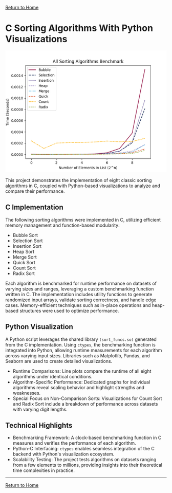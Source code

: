 [Return to Home](https://04mscott.github.io/)

# C Sorting Algorithms With Python Visualizations

![All sort funcs bm](https://raw.githubusercontent.com/04mscott/Sorting-Functions-C-/refs/heads/main/assets/img/All%20(10).png)

This project demonstrates the implementation of eight classic sorting algorithms in C, coupled with Python-based visualizations to analyze and compare their performance.

## C Implementation
The following sorting algorithms were implemented in C, utilizing efficient memory management and function-based modularity:
+ Bubble Sort
+ Selection Sort
+ Insertion Sort
+ Heap Sort
+ Merge Sort
+ Quick Sort
+ Count Sort
+ Radix Sort
  
Each algorithm is benchmarked for runtime performance on datasets of varying sizes and ranges, leveraging a custom benchmarking function written in C. The implementation includes utility functions to generate randomized input arrays, validate sorting correctness, and handle edge cases. Memory-efficient techniques such as in-place operations and heap-based structures were used to optimize performance.

## Python Visualization
A Python script leverages the shared library ```(sort_funcs.so)``` generated from the C implementation. Using ```ctypes```, the benchmarking function is integrated into Python, allowing runtime measurements for each algorithm across varying input sizes. Libraries such as Matplotlib, Pandas, and Seaborn are used to create detailed visualizations.
+ Runtime Comparisons: Line plots compare the runtime of all eight algorithms under identical conditions.
+ Algorithm-Specific Performance: Dedicated graphs for individual algorithms reveal scaling behavior and highlight strengths and weaknesses.
+ Special Focus on Non-Comparison Sorts: Visualizations for Count Sort and Radix Sort include a breakdown of performance across datasets with varying digit lengths.
  
## Technical Highlights
+ Benchmarking Framework: A clock-based benchmarking function in C measures and verifies the performance of each algorithm.
+ Python-C Interfacing: ```ctypes``` enables seamless integration of the C backend with Python's visualization ecosystem.
+ Scalability Testing: The project tests algorithms on datasets ranging from a few elements to millions, providing insights into their theoretical time complexities in practice.

---
[Return to Home](https://04mscott.github.io/)
